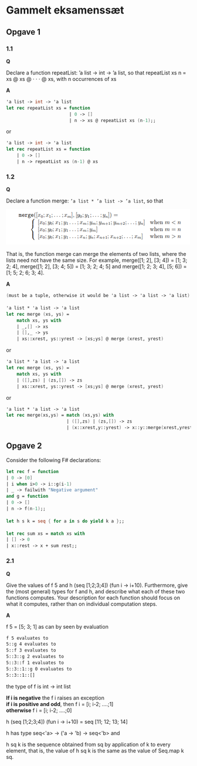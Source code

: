 # Gammelt eksamenssæt

## Opgave 1

### **1.1**

**Q**

Declare a function repeatList: ’a list -> int -> ’a list, so that
repeatList xs n = xs @ xs @ · · · @ xs, with n occurrences of xs

**A**

```fsharp
'a list -> int -> 'a list
let rec repeatList xs = function 
                        | 0 -> []
                        | n -> xs @ repeatList xs (n-1);;
```

or

```fsharp
'a list -> int -> 'a list
let rec repeatList xs = function
    | 0 -> []
    | n -> repeatList xs (n-1) @ xs
```

### **1.2**

**Q**

Declare a function merge: ```’a list * ’a list -> ’a list```, so that

![](1.2.PNG)

That is, the function merge can merge the elements of two lists, where the lists need not
have the same size. For example, merge([1; 2], [3; 4]) = [1; 3; 2; 4], merge([1; 2], [3; 4; 5]) =
[1; 3; 2; 4; 5] and merge([1; 2; 3; 4], [5; 6]) = [1; 5; 2; 6; 3; 4].

**A**

```fsharp
(must be a tuple, otherwise it would be 'a list -> 'a list -> 'a list)

'a list * 'a list -> 'a list
let rec merge (xs, ys) =
    match xs, ys with
    | _,[] -> xs
    | [],_ -> ys
    | xs::xrest, ys::yrest -> [xs;ys] @ merge (xrest, yrest)
```

or

```fsharp
'a list * 'a list -> 'a list
let rec merge (xs, ys) =
    match xs, ys with
    | ([],zs) | (zs,[]) -> zs
    | xs::xrest, ys::yrest -> [xs;ys] @ merge (xrest, yrest)
```

or

```fsharp
'a list * 'a list -> 'a list
let rec merge(xs,ys) = match (xs,ys) with
                       | ([],zs) | (zs,[]) -> zs
                       | (x::xrest,y::yrest) -> x::y::merge(xrest,yrest);;
```

## Opgave 2

Consider the following F# declarations:

```fsharp
let rec f = function
| 0 -> [0]
| i when i>0 -> i::g(i-1)
| _ -> failwith "Negative argument"
and g = function
| 0 -> []
| n -> f(n-1);;

let h s k = seq { for a in s do yield k a };;

let rec sum xs = match xs with
| [] -> 0
| x::rest -> x + sum rest;;
```

### **2.1**

**Q**

Give the values of f 5 and h (seq [1;2;3;4]) (fun i -> i+10). Furthermore, give
the (most general) types for f and h, and describe what each of these two functions
computes. Your description for each function should focus on what it computes, rather
than on individual computation steps.

**A**

f 5 = [5; 3; 1] as can by seen by evaluation

```bash
f 5 evaluates to
5::g 4 evaluates to
5::f 3 evaluates to
5::3::g 2 evaluates to
5::3::f 1 evaluates to
5::3::1::g 0 evaluates to
5::3::1::[]
```

the type of f is int -> int list

**If i is negative** the f i raises an exception <br>
**if i is positive and odd**, then f i = [i; i-2; ....;1] <br>
**otherwise** f i = [i; i-2; ....;0]

h (seq [1;2;3;4]) (fun i -> i+10) = seq [11; 12; 13; 14]

h has type seq<'a> -> ('a -> 'b) -> seq<'b> and

h sq k is the sequence obtained from sq by application of k to every element, that is, the value of h sq k is the same as the value of Seq.map k sq.

